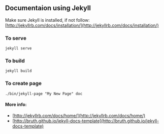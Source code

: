 ## Documentaion using Jekyll

Make sure Jekyll is installed, if not follow: [http://jekyllrb.com/docs/installation/](http://jekyllrb.com/docs/installation/)

### To serve

```
jekyll serve  
```

### To build

```
jekyll build
```

### To create page

```
./bin/jekyll-page "My New Page" doc  
```

#### More info:

- [http://jekyllrb.com/docs/home/](http://jekyllrb.com/docs/home/)
- [http://bruth.github.io/jekyll-docs-template](http://bruth.github.io/jekyll-docs-template)
